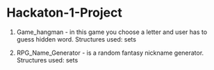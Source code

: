 #                                                                     Hackaton-1-Project

1. Game_hangman - in this game you choose a letter and user has to guess hidden word. 
Structures used: sets

2. RPG_Name_Generator - is a random fantasy nickname generator. 
Structures used: sets
